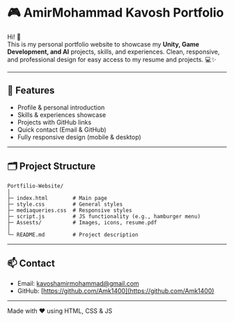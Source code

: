 # 🎮 AmirMohammad Kavosh Portfolio

Hi! 👋  
This is my personal portfolio website to showcase my **Unity, Game Development, and AI** projects, skills, and experiences. Clean, responsive, and professional design for easy access to my resume and projects. 💻✨

---

## 🚀 Features

- Profile & personal introduction
- Skills & experiences showcase
- Projects with GitHub links
- Quick contact (Email & GitHub)
- Fully responsive design (mobile & desktop)

---

## 🗂️ Project Structure

```
Portfilio-Website/
│
├─ index.html        # Main page
├─ style.css         # General styles
├─ mediaqueries.css  # Responsive styles
├─ script.js         # JS functionality (e.g., hamburger menu)
├─ Assests/          # Images, icons, resume.pdf
│
└─ README.md         # Project description
```

---

## 📫 Contact

- Email: kavoshamirmohammad@gmail.com  
- GitHub: [https://github.com/Amk1400](https://github.com/Amk1400)

---

Made with ❤️ using HTML, CSS & JS

